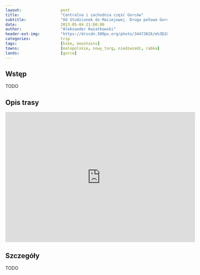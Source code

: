 ```yaml
---
layout:                 post
title:                  "Centralna i zachodnia część Gorców"
subtitle:               "Od Studzionek do Maciejowej. Druga połowa Gorców (prawie)."
date:                   2013-05-04 21:00:00
author:                 "Aleksander Kwiatkowski"
header-ext-img:         "https://drscdn.500px.org/photo/34473826/m%3D2048/4e1d4f7f46cb5ba9b277a92ebac70dba"
categories:             trip
tags:                   [hike, mountains]
towns:                  [malopolskie, nowy_targ, niedzwiedz, rabka]
lands:                  [gorce]
---
```


Wstęp
-----

TODO

Opis trasy
----------

<iframe height='405' width='590' frameborder='0' allowtransparency='true' scrolling='no' src='https://www.strava.com/activities/333339296/embed/0725129c2dd8540610ec643da53f1095b45c65df'></iframe>

Szczegóły
---------

TODO